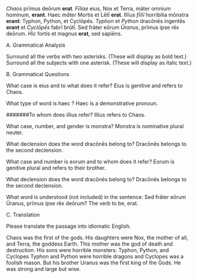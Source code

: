 *Chaos* prīmus deōrum **erat**. 
*Fīliae* eius, Nox et Terra, māter omnium hominum, **erant**. 
Haec *māter* Mortis et Lētī **erat**. 
Illīus *fīliī* horribilia mōnstra **erant**: Typhon, Python, et Cyclōpēs. 
*Typhon* et *Python* dracōnēs ingentēs **erant** et *Cyclōpēs* fabrī brūtī. 
Sed frāter eōrum *Ūranus*, prīmus ipse rēx deōrum. 
*Hic* fortis et magnus **erat**, sed sapiēns.

A. Grammatical Analysis

Surround all the verbs with two asterisks. (These will display as bold text.) Surround all the subjects with one asterisk. (These will display as italic text.)

B. Grammatical Questions

What case is eius and to what does it refer?
  Eius is genitive and refers to Chaos.
  
What type of word is haec ?
  Haec is a demonstrative pronoun.
  
#######To whom does illius refer?
  Illius refers to Chaos.
  
What case, number, and gender is monstra?
  Monstra is nominative plural neuter.
  
What declension does the word dracōnēs belong to?
  Dracōnēs belongs to the second declension.
  
What case and number is eorum and to whom does it refer?
  Eorum is genitive plural and refers to their brother.
  
What declension does the word dracōnēs belong to?
  Dracōnēs belongs to the second declension.
  
What word is understood (not included) in the sentence: Sed frāter eōrum Ūranus, prīmus ipse rēx deōrum?
  The verb to be, erat.

C. Translation

Please translate the passage into idiomatic English.

Chaos was the first of the gods. 
His daughters were Nox, the mother of all, and Terra, the goddess Earth.
This mother was the god of death and destruction.
His sons were horrible monsters: Typhon, Python, and Cyclopes
Typhon and Python were horrible dragons and Cyclopes was a foolish mason.
But his brother Uranus was the first king of the Gods.
He was strong and large but wise.
